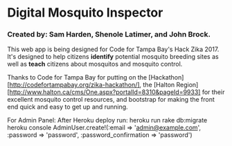 # Digital Mosquito Inspector

### Created by: Sam Harden, Shenole Latimer, and John Brock.

This web app is being designed for Code for Tampa Bay's Hack Zika 2017. It's designed to help citizens **identify** potential mosquito breeding sites as well as **teach** citizens about mosquitos and mosquito control.

Thanks to Code for Tampa Bay for putting on the [Hackathon][http://codefortampabay.org/zika-hackathon/], the [Halton Region][http://www.halton.ca/cms/One.aspx?portalId=8310&pageId=9933] for their excellent mosquito control resources, and bootstrap for making the front end quick and easy to get up and running.

For Admin Panel:
After Heroku deploy run:
  heroku run rake db:migrate
  heroku console
  AdminUser.create!(:email => 'admin@example.com', :password => 'password', :password_confirmation => 'password')
